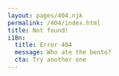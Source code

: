 ```yaml
---
layout: pages/404.njk
permalink: /404/index.html
title: Not found!
i18n:
  title: Error 404
  message: Who ate the bento?
  cta: Try another one
---
```


